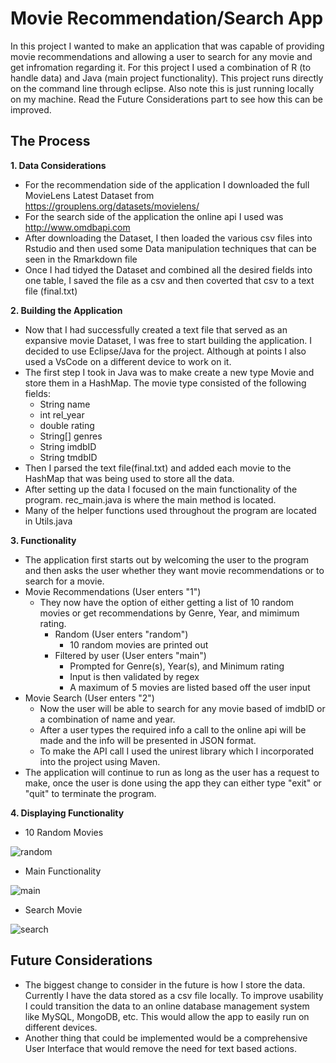 # Movie Recommendation/Search App

In this project I wanted to make an application that was capable of providing movie recommendations and allowing a user to search for any movie and get infromation regarding it. For this project I used a combination of R (to handle data) and Java (main project functionality). This project runs directly on the command line through eclipse. Also note this is just running locally on my machine. Read the Future Considerations part to see how this can be improved.

## The Process

**1. Data Considerations**
- For the recommendation side of the application I downloaded the full MovieLens Latest Dataset from https://grouplens.org/datasets/movielens/
- For the search side of the application the online api I used was http://www.omdbapi.com
- After downloading the Dataset, I then loaded the various csv files into Rstudio and then used some Data manipulation techniques that can be seen in the Rmarkdown file
- Once I had tidyed the Dataset and combined all the desired fields into one table, I saved the file as a csv and then coverted that csv to a text file (final.txt)

**2. Building the Application**
- Now that I had successfully created a text file that served as an expansive movie Dataset, I was free to start building the application. I decided to use Eclipse/Java for the project. Although at points I also used a VsCode on a different device to work on it.
- The first step I took in Java was to make create a new type Movie and store them in a HashMap. The movie type consisted of the following fields:
  - String name
  - int rel_year
  - double rating
  - String[] genres
  - String imdbID
  - String tmdbID
- Then I parsed the text file(final.txt) and added each movie to the HashMap that was being used to store all the data.
- After setting up the data I focused on the main functionality of the program. rec_main.java is where the main method is located.
- Many of the helper functions used throughout the program are located in Utils.java

**3. Functionality**
- The application first starts out by welcoming the user to the program and then asks the user whether they want movie recommendations or to search for a movie.
- Movie Recommendations (User enters "1")
  - They now have the option of either getting a list of 10 random movies or get recommendations by Genre, Year, and mimimum rating.
    - Random (User enters "random")
      - 10 random movies are printed out
    - Filtered by user (User enters "main")
      - Prompted for Genre(s), Year(s), and Minimum rating
      - Input is then validated by regex
      - A maximum of 5 movies are listed based off the user input
- Movie Search (User enters "2")
  - Now the user will be able to search for any movie based of imdbID or a combination of name and year.
  - After a user types the required info a call to the online api will be made and the info will be presented in JSON format.
  - To make the API call I used the unirest library which I incorporated into the project using Maven.
- The application will continue to run as long as the user has a request to make, once the user is done using the app they can either type "exit" or "quit" to terminate the program.

**4. Displaying Functionality**
- 10 Random Movies

![random](https://user-images.githubusercontent.com/59949597/90561276-77283f80-e16e-11ea-9918-c3123e7cfa4d.JPG)

- Main Functionality

![main](https://user-images.githubusercontent.com/59949597/90561748-2fee7e80-e16f-11ea-8252-ee256cf77538.JPG)

- Search Movie

![search](https://user-images.githubusercontent.com/59949597/90561945-77750a80-e16f-11ea-9902-053669631d93.JPG)

## Future Considerations

- The biggest change to consider in the future is how I store the data. Currently I have the data stored as a csv file locally. To improve usability I could transition the data to an online database management system like MySQL, MongoDB, etc. This would allow the app to easily run on different devices.
- Another thing that could be implemented would be a comprehensive User Interface that would remove the need for text based actions.
